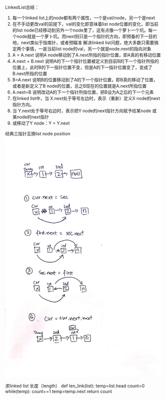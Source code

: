 LinkedList总结：

1. 每一个linked list上的node都有两个属性，一个是val/node，另一个是next
2. 在不手动更改val的前提下，val的变化即意味着list node位置的变化，即当前的list node已经移动到另外一个node里了，这有点像一个萝卜一个坑。每一个node就是一个萝卜坑。而next则只是一个指针的方向，即预备的下一目的地，next类似于指南针，或者预瞄准
解决linked list问题，绝大多数只需要搞定两个事情，一是当前list node的val，另一个就是node.next的指向对象
1. A = A.next 说明A node移动到了A.next所指的指针位置，即A真的有移动位置
2. A.next = B.next 说明A的下一个指针位置被定义到目前B的下一个指针所指的位置上，此时B的下一指针位置不变，但是A的下一指针位置变了，变成了B.next所指的位置
3. B=A.next 说明B的位置移动到了A的下一个指针位置，即B真的移动了位置，或者是新定义了B node的位置，总之B现在的位置就是A.next所指位置
4. A.next=B 说明改动A的下一个指针所指位置，把B设为A之后的下一个元素
5. 在linked list中，当 X.next处于等号左边时，表示（重新）定义X node的next指针方向。
6. 当 Y.next处于等号右边时，表示把Y node的next指针方向赋予给某node 或某node的next指针
7. 或移动了Y node：Y = Y.next

经典三指针互换list node position
![](2020-07-05-16-29-18.png)
   
求linked list 长度（length）
def len_link(list):
    temp=list.head
    count=0
    while(temp):
        count+=1
        temp=temp.next
    return count
